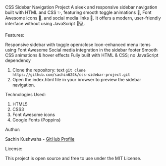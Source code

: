CSS Sidebar Navigation Project
A sleek and responsive sidebar navigation built with HTML and CSS ✨, featuring smooth toggle animations 🔄, Font Awesome icons 🎨, and social media links 📱. It offers a modern, user-friendly interface without using JavaScript 🚫💻.

Features: 

Responsive sidebar with toggle open/close
Icon-enhanced menu items using Font Awesome
Social media integration in the sidebar footer
Smooth CSS animations & hover effects
Fully built with HTML & CSS; no JavaScript dependency

1. Clone the repository:
text
`git clone https://github.com/sachin624k/css-sidebar-project.git`
2. Open the index.html file in your browser to preview the sidebar navigation.

Technologies Used:

1. HTML5
2. CSS3
3. Font Awesome icons
4. Google Fonts (Poppins)

Author:

Sachin Kushwaha - [GitHub Profile](https://github.com/sachin624k)


License:

This project is open source and free to use under the MIT License.
